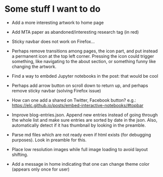 # Some stuff I want to do
* Add a more interesting artwork to home page
* Add MTA paper as abandoned/interesting research tag (in red)
* Sticky navbar does not work on Firefox...
* Perhaps remove transitions among pages, the icon part, and put instead a permanent icon at the top left corner. Pressing the icon could trigger something, like navigating to the about section, or something funny like changing the artwork.
* Find a way to embded Jupyter notebooks in the post: that would be cool
* Perhaps add arrow button on scroll down to return up, and perhaps remove sticky navbar (solving Firefox issue)
* How can one add a shared on Twitter, Facebook button? e.g.: https://elc.github.io/posts/embed-interactive-notebooks/#topbar

* Improve blog-entries.json. Append new entries instead of going through the whole list and make sure entries are sorted by date in the json. Also, automatically detect if it has thumbnail by looking in the preamble.
* Parse md files which are not ready even if html exists (for debugging purposes). Look in preamble for this.

* Place low resolution images while full image loading to avoid layout shifting.
* Add a message in home indicating that one can change theme color (appears only once for user)
